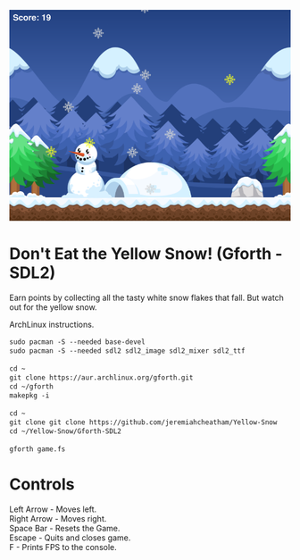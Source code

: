 ![Screenshot](images/screenshot.png)

# Don't Eat the Yellow Snow! (Gforth - SDL2)
Earn points by collecting all the tasty white snow flakes that fall. But watch out for the yellow snow.

ArchLinux instructions.

    sudo pacman -S --needed base-devel
    sudo pacman -S --needed sdl2 sdl2_image sdl2_mixer sdl2_ttf

    cd ~
    git clone https://aur.archlinux.org/gforth.git
    cd ~/gforth
    makepkg -i

    cd ~
    git clone git clone https://github.com/jeremiahcheatham/Yellow-Snow
    cd ~/Yellow-Snow/Gforth-SDL2

    gforth game.fs


# Controls
Left Arrow - Moves left.\
Right Arrow - Moves right.\
Space Bar - Resets the Game.\
Escape - Quits and closes game.\
F - Prints FPS to the console.

